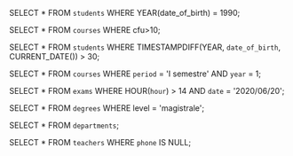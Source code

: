 <!-- 1.Selezionare tutti gli studenti nati nel 1990(160) -->
SELECT * 
FROM `students` 
WHERE YEAR(date_of_birth) = 1990;

<!-- 2.Selezionare tutti i corsi che valgono più di 10 crediti(479) -->
SELECT *
FROM `courses`
WHERE cfu>10;

<!-- 3.Selezionare tutti gli studenti che hanno più di 30anni -->
SELECT * 
FROM `students` 
WHERE TIMESTAMPDIFF(YEAR, `date_of_birth`, CURRENT_DATE()) > 30;

<!-- 4.Selezionare tutti i corsi del primo semestre del primo anno di un qualsiasi corso dilaurea(286) -->
SELECT * 
FROM `courses` 
WHERE `period` = 'I semestre' 
AND `year` = 1;

<!-- 5.Selezionare tutti gli appelli d'esame che avvengono nel pomeriggio (dopo le 14) del 20/06/2020(21) -->
SELECT *
FROM `exams`
WHERE HOUR(`hour`) > 14
AND `date` = '2020/06/20';

<!-- 6.Selezionare tutti i corsi di laurea magistrale(38) -->
SELECT * 
FROM `degrees` 
WHERE level = 'magistrale';

<!-- 7.Da quanti dipartimenti è composta l'università?(12) -->
SELECT * 
FROM `departments`;

<!-- 8.Quanti sono gli insegnanti che non hanno un numerodi telefono?(50) -->
SELECT * 
FROM `teachers` 
WHERE `phone` IS NULL;